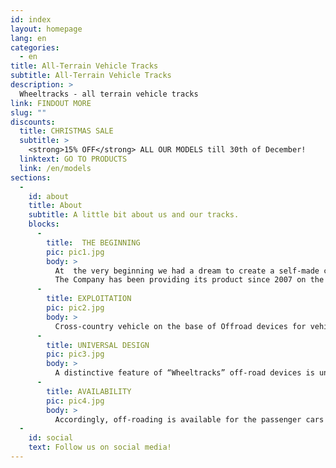```yaml
---
id: index
layout: homepage
lang: en
categories:
  - en
title: All-Terrain Vehicle Tracks
subtitle: All-Terrain Vehicle Tracks
description: >
  Wheeltracks - all terrain vehicle tracks
link: FINDOUT MORE
slug: ""
discounts:
  title: CHRISTMAS SALE
  subtitle: >
    <strong>15% OFF</strong> ALL OUR MODELS till 30th of December!
  linktext: GO TO PRODUCTS
  link: /en/models
sections:
  -
    id: about
    title: About
    subtitle: A little bit about us and our tracks.
    blocks:
      -
        title:  THE BEGINNING
        pic: pic1.jpg
        body: >
          At  the very beginning we had a dream to create a self-made cross-country vehicle from an ordinary car. 2001 was the first time the car Niva was put on the tracks by the future owners of «Wheeltracks».
          The Company has been providing its product since 2007 on the russian market.
      -
        title: EXPLOITATION
        pic: pic2.jpg
        body: >
          Cross-country vehicle on the base of Offroad devices for vehicles  of the company «Wheeltracks» shows itself perfectly not just during winter season but also in the summer time on the off-road. The ability to use tracks on passenger cars and SUVs allows to use easily an ordinary car for fishing and hunting on impenetrable terrains.
      -
        title: UNIVERSAL DESIGN
        pic: pic3.jpg
        body: >
          A distinctive feature of “Wheeltracks” off-road devices is universal design which allows when having only one set of movers transform any car into a self-made tracked cross-country vehicle with high cross.
      -
        title: AVAILABILITY
        pic: pic4.jpg
        body: >
          Accordingly, off-roading is available for the passenger cars rather than only for prepared jeeps.  You’ll need just 30 minutes to transform your car into a real off-roader for hunting, fishing and other purposes relevant to you with the help of “Wheeltracks” devices for vehicles.
  -
    id: social
    text: Follow us on social media!
---
```

